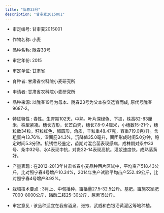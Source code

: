 ```yaml
---
title: "陇春33号"
description: "甘审麦2015001"
---
```

* 审定编号:  甘审麦2015001

*  作物名称:  小麦

*  品种名称:  陇春33号

*  审定年份:  2015

*  审定单位:  甘肃省

* 育种者:  甘肃省农科院小麦研究所

*  申请者:  甘肃省农科院小麦研究所

*  品种来源:  以陇春19号为母本、陇春23号为父本杂交选育而成, 原代号陇春9687-2。

*  特征特性 : 
春性。生育期102天，中熟。叶片深绿色、下披，株高82-83厘米，株型紧凑。穗长方形，长芒白壳，穗长7.8-9.4厘米，小穗数15-21个，穗粒数34粒，籽粒红色、卵圆形，角质，千粒重48.47克，容重719.0克/升。含粗蛋白13.76%，湿面筋34.3%，沉降值35.0毫升，面团形成时间5.0分钟，稳定时间5.3分钟。抗锈性经鉴定，苗期对混合菌表现感病，成株期对条中33号、条中32号、水4表现中抗，对贵22-14表现高抗。灌浆速度快，成熟落黄好。
 
*  产量表现 : 
在2012-2013年甘肃省春小麦品种西片区试中，平均亩产518.43公斤，比对照宁春4号增产10.34%，2014年生产试验平均亩产552.49公斤，比对照宁春4号增产8.92%。

*  栽培技术要点 : 
3月上、中旬播种，亩播量27.5-32.5公斤。基肥，亩施农家肥7000-8000公斤，磷酸二铵25-30公斤，尿素15公斤。

*  审定意见 : 
该品种适宜在我省酒泉、张掖、武威和白银沿黄灌区等地种植。
